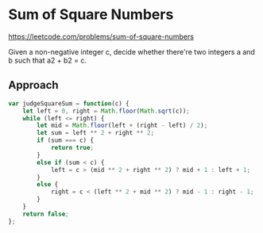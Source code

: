 # Sum of Square Numbers

https://leetcode.com/problems/sum-of-square-numbers


Given a non-negative integer c, decide whether there're two integers a and b such that a2 + b2 = c.

## Approach 

``` JavaScript
var judgeSquareSum = function(c) {
    let left = 0, right = Math.floor(Math.sqrt(c));
    while (left <= right) {
        let mid = Math.floor(left + (right - left) / 2);
        let sum = left ** 2 + right ** 2;
        if (sum === c) {
            return true;
        }
        else if (sum < c) {
            left = c > (mid ** 2 + right ** 2) ? mid + 1 : left + 1;
        }
        else {
            right = c < (left ** 2 + mid ** 2) ? mid - 1 : right - 1;
        }
    }
    return false;
};
```